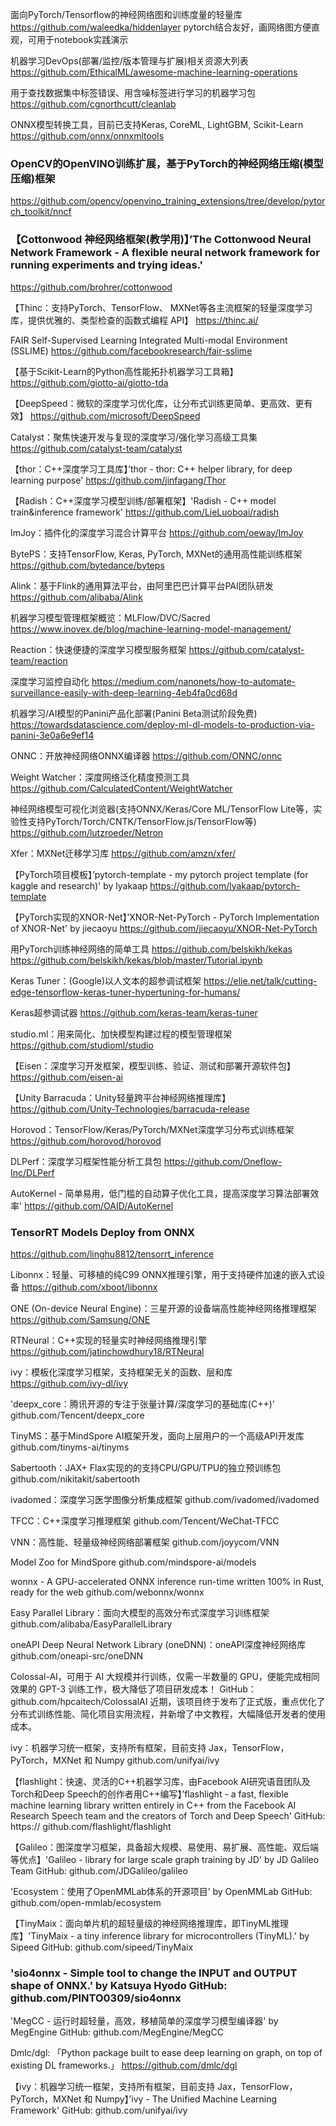 面向PyTorch/Tensorflow的神经网络图和训练度量的轻量库
https://github.com/waleedka/hiddenlayer
pytorch结合友好，画网络图方便直观，可用于notebook实践演示

机器学习DevOps(部署/监控/版本管理与扩展)相关资源大列表
https://github.com/EthicalML/awesome-machine-learning-operations

用于查找数据集中标签错误、用含噪标签进行学习的机器学习包
https://github.com/cgnorthcutt/cleanlab

ONNX模型转换工具，目前已支持Keras, CoreML, LightGBM, Scikit-Learn
https://github.com/onnx/onnxmltools

### OpenCV的OpenVINO训练扩展，基于PyTorch的神经网络压缩(模型压缩)框架
https://github.com/opencv/openvino_training_extensions/tree/develop/pytorch_toolkit/nncf

### 【Cottonwood 神经网络框架(教学用)】’The Cottonwood Neural Network Framework - A flexible neural network framework for running experiments and trying ideas.' 
https://github.com/brohrer/cottonwood

【Thinc：支持PyTorch、TensorFlow、 MXNet等各主流框架的轻量深度学习库，提供优雅的、类型检查的函数式编程 API】
https://thinc.ai/

FAIR Self-Supervised Learning Integrated Multi-modal Environment (SSLIME)
https://github.com/facebookresearch/fair-sslime

【基于Scikit-Learn的Python高性能拓扑机器学习工具箱】
https://github.com/giotto-ai/giotto-tda

【DeepSpeed：微软的深度学习优化库，让分布式训练更简单、更高效、更有效】
https://github.com/microsoft/DeepSpeed

Catalyst：聚焦快速开发与复现的深度学习/强化学习高级工具集
https://github.com/catalyst-team/catalyst

【thor：C++深度学习工具库】’thor - thor: C++ helper library, for deep learning purpose'
https://github.com/jinfagang/Thor

【Radish：C++深度学习模型训练/部署框架】'Radish - C++ model train&inference framework' 
https://github.com/LieLuoboai/radish

ImJoy：插件化的深度学习混合计算平台
https://github.com/oeway/ImJoy

BytePS：支持TensorFlow, Keras, PyTorch, MXNet的通用高性能训练框架
https://github.com/bytedance/byteps

Alink：基于Flink的通用算法平台，由阿里巴巴计算平台PAI团队研发
https://github.com/alibaba/Alink

机器学习模型管理框架概览：MLFlow/DVC/Sacred
https://www.inovex.de/blog/machine-learning-model-management/

Reaction：快速便捷的深度学习模型服务框架
https://github.com/catalyst-team/reaction

深度学习监控自动化
https://medium.com/nanonets/how-to-automate-surveillance-easily-with-deep-learning-4eb4fa0cd68d

机器学习/AI模型的Panini产品化部署(Panini Beta测试阶段免费)
https://towardsdatascience.com/deploy-ml-dl-models-to-production-via-panini-3e0a6e9ef14

ONNC：开放神经网络ONNX编译器
https://github.com/ONNC/onnc

Weight Watcher：深度网络泛化精度预测工具
https://github.com/CalculatedContent/WeightWatcher

神经网络模型可视化浏览器(支持ONNX/Keras/Core ML/TensorFlow Lite等，实验性支持PyTorch/Torch/CNTK/TensorFlow.js/TensorFlow等)
https://github.com/lutzroeder/Netron

Xfer：MXNet迁移学习库
https://github.com/amzn/xfer/

【PyTorch项目模板】’pytorch-template - my pytorch project template (for kaggle and research)' by lyakaap
https://github.com/lyakaap/pytorch-template

【PyTorch实现的XNOR-Net】’XNOR-Net-PyTorch - PyTorch Implementation of XNOR-Net' by jiecaoyu 
https://github.com/jiecaoyu/XNOR-Net-PyTorch

用PyTorch训练神经网络的简单工具
https://github.com/belskikh/kekas
https://github.com/belskikh/kekas/blob/master/Tutorial.ipynb

Keras Tuner：(Google)以人文本的超参调试框架
https://elie.net/talk/cutting-edge-tensorflow-keras-tuner-hypertuning-for-humans/

Keras超参调试器
https://github.com/keras-team/keras-tuner

studio.ml：用来简化、加快模型构建过程的模型管理框架
https://github.com/studioml/studio

【Eisen：深度学习开发框架，模型训练、验证、测试和部署开源软件包】
https://github.com/eisen-ai

【Unity Barracuda：Unity轻量跨平台神经网络推理库】
https://github.com/Unity-Technologies/barracuda-release

Horovod：TensorFlow/Keras/PyTorch/MXNet深度学习分布式训练框架
https://github.com/horovod/horovod

DLPerf：深度学习框架性能分析工具包
https://github.com/Oneflow-Inc/DLPerf

AutoKernel - 简单易用，低门槛的自动算子优化工具，提高深度学习算法部署效率'
https://github.com/OAID/AutoKernel

### TensorRT Models Deploy from ONNX
https://github.com/linghu8812/tensorrt_inference

Libonnx：轻量、可移植的纯C99 ONNX推理引擎，用于支持硬件加速的嵌入式设备
https://github.com/xboot/libonnx

ONE (On-device Neural Engine)：三星开源的设备端高性能神经网络推理框架
https://github.com/Samsung/ONE

RTNeural：C++实现的轻量实时神经网络推理引擎
https://github.com/jatinchowdhury18/RTNeural

ivy：模板化深度学习框架，支持框架无关的函数、层和库
https://github.com/ivy-dl/ivy

'deepx_core：腾讯开源的专注于张量计算/深度学习的基础库(C++)’ 
github.com/Tencent/deepx_core 

TinyMS：基于MindSpore AI框架开发，面向上层用户的一个高级API开发库
github.com/tinyms-ai/tinyms

Sabertooth：JAX+ Flax实现的的支持CPU/GPU/TPU的独立预训练包
github.com/nikitakit/sabertooth

ivadomed：深度学习医学图像分析集成框架
github.com/ivadomed/ivadomed

TFCC：C++深度学习推理框架
github.com/Tencent/WeChat-TFCC

VNN：高性能、轻量级神经网络部署框架
github.com/joyycom/VNN

Model Zoo for MindSpore
github.com/mindspore-ai/models

wonnx - A GPU-accelerated ONNX inference run-time written 100% in Rust, ready for the web
github.com/webonnx/wonnx

Easy Parallel Library：面向大模型的高效分布式深度学习训练框架
github.com/alibaba/EasyParallelLibrary 

oneAPI Deep Neural Network Library (oneDNN)：oneAPI深度神经网络库
github.com/oneapi-src/oneDNN

Colossal-AI，可用于 AI 大规模并行训练，仅需一半数量的 GPU，便能完成相同效果的 GPT-3 训练工作，极大降低了项目研发成本！
GitHub：github.com/hpcaitech/ColossalAI
近期，该项目终于发布了正式版，重点优化了分布式训练性能、简化项目实用流程，并新增了中文教程，大幅降低开发者的使用成本。

ivy：机器学习统一框架，支持所有框架，目前支持 Jax，TensorFlow，PyTorch，MXNet 和 Numpy
github.com/unifyai/ivy 

【flashlight：快速、灵活的C++机器学习库，由Facebook AI研究语音团队及Torch和Deep Speech的创作者用C++编写】’flashlight - a fast, flexible machine learning library written entirely in C++ from the Facebook AI Research Speech team and the creators of Torch and Deep Speech' GitHub: https:// github.com/flashlight/flashlight 

【Galileo：图深度学习框架，具备超大规模、易使用、易扩展、高性能、双后端等优点】'Galileo - library for large scale graph training by JD' by JD Galileo Team GitHub: github.com/JDGalileo/galileo

'Ecosystem：使用了OpenMMLab体系的开源项目’ by OpenMMLab GitHub: github.com/open-mmlab/ecosystem

【TinyMaix：面向单片机的超轻量级的神经网络推理库，即TinyML推理库】'TinyMaix - a tiny inference library for microcontrollers (TinyML).' by Sipeed GitHub: github.com/sipeed/TinyMaix

### 'sio4onnx - Simple tool to change the INPUT and OUTPUT shape of ONNX.' by Katsuya Hyodo GitHub: github.com/PINTO0309/sio4onnx

'MegCC - 运行时超轻量，高效，移植简单的深度学习模型编译器' by MegEngine GitHub: github.com/MegEngine/MegCC 

Dmlc/dgl: 「Python package built to ease deep learning on graph, on top of existing DL frameworks.」
https://github.com/dmlc/dgl

【ivy：机器学习统一框架，支持所有框架，目前支持 Jax，TensorFlow，PyTorch，MXNet 和 Numpy】’ivy - The Unified Machine Learning Framework' GitHub: github.com/unifyai/ivy 